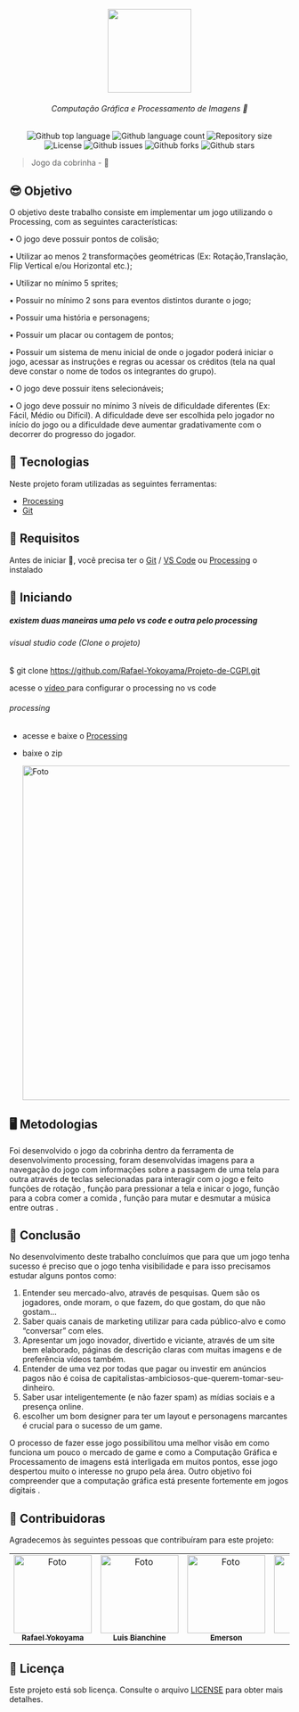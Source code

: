 


<p align="center">
   <img src="https://media.giphy.com/media/S98k1eYEYaZkADDO0o/giphy.gif" alt="" width="150"/>
</p>

<h6 align="center">Computação Gráfica e Processamento de Imagens 👀</h1>

<p align="center">
  <img alt="Github top language" src="https://img.shields.io/github/languages/top/Rafael-Yokoyama/Game-de-CGPI?color=56BEB8">


  <img alt="Github language count" src="https://img.shields.io/github/languages/count/Rafael-Yokoyama/Game-de-CGPI?color=56BEB8">

  <img alt="Repository size" src="https://img.shields.io/github/repo-size/Rafael-Yokoyama/Game-de-CGPI?color=56BEB8">

  <img alt="License" src="https://img.shields.io/github/license/Rafael-Yokoyama/Game-de-CGPI?color=56BEB8">

   <img alt="Github issues" src="https://img.shields.io/github/issues/Rafael-Yokoyama/Game-de-CGPI?color=56BEB8">

   <img alt="Github forks" src="https://img.shields.io/github/forks/Rafael-Yokoyama/Game-de-CGPI?color=56BEB8"> 

   <img alt="Github stars" src="https://img.shields.io/github/stars/Rafael-Yokoyama/Game-de-CGPI?color=56BEB8">
</p>


> Jogo da cobrinha  - 🤔

## 😎 Objetivo ## 

 O objetivo deste trabalho consiste em implementar um jogo utilizando o Processing, com as seguintes características:
 
• O jogo deve possuir pontos de colisão;

• Utilizar ao menos 2 transformações geométricas (Ex: Rotação,Translação, Flip Vertical e/ou Horizontal etc.);

• Utilizar no mínimo 5 sprites;

• Possuir no mínimo 2 sons para eventos distintos durante o jogo;

• Possuir uma história e personagens;

• Possuir um placar ou contagem de pontos;

• Possuir um sistema de menu inicial de onde o jogador poderá iniciar o
jogo, acessar as instruções e regras ou acessar os créditos (tela na qual
deve constar o nome de todos os integrantes do grupo).

• O jogo deve possuir itens selecionáveis;

• O jogo deve possuir no mínimo 3 níveis de dificuldade diferentes (Ex:
Fácil, Médio ou Difícil). A dificuldade deve ser escolhida pelo jogador no
início do jogo ou a dificuldade deve aumentar gradativamente com o
decorrer do progresso do jogador.

## :rocket: Tecnologias ##

Neste projeto foram utilizadas as seguintes ferramentas:

- [Processing](https://processing.org/)  
- [Git](https://git-scm.com) 


## :closed_book: Requisitos ##

Antes de iniciar :checkered_flag:, você precisa ter o [Git](https://git-scm.com) / [VS Code](https://code.visualstudio.com/) ou  [Processing](https://processing.org/)   o  instalado

## :checkered_flag: Iniciando ##


##### existem duas maneiras uma pelo vs code e outra pelo processing

###### visual studio code (Clone o projeto)

$ git clone https://github.com/Rafael-Yokoyama/Projeto-de-CGPI.git

 acesse o <a href=" https://www.youtube.com/watch?v=LKuu-WcOZYA ">vídeo  </a>  para configurar o processing no vs code
 

###### processing
- acesse e baixe o  <a href="https://processing.org/">Processing  </a> 

- baixe o zip <br>
 
  <img src=".\zip.png" width="600px;" alt="Foto "/> <br>
 
## 🖥️ Metodologias 
<p> Foi desenvolvido o jogo da cobrinha dentro da ferramenta de desenvolvimento processing, foram desenvolvidas imagens para a navegação do jogo com informações sobre a passagem de uma tela para outra através de teclas selecionadas para interagir com o jogo e feito funções de rotação , função para pressionar a tela e inicar o jogo, função para a cobra comer a comida , função para mutar e desmutar a música entre outras .
 </p>



## 🤖 Conclusão 


No desenvolvimento deste trabalho concluímos que para que um jogo tenha sucesso é preciso que o jogo tenha visibilidade e para isso precisamos estudar alguns pontos como:

1) Entender seu mercado-alvo, através de pesquisas. Quem são os jogadores, onde moram, o que fazem, do que gostam, do que não gostam…
2) Saber quais canais de marketing utilizar para cada público-alvo e como “conversar” com eles.
3) Apresentar um jogo inovador, divertido e viciante, através de um site bem elaborado, páginas de descrição claras com muitas imagens e de preferência vídeos também.
4) Entender de uma vez por todas que pagar ou investir em anúncios pagos não é coisa de capitalistas-ambiciosos-que-querem-tomar-seu-dinheiro. 
5) Saber usar inteligentemente (e não fazer spam) as mídias sociais e a presença online.
6) escolher um bom designer para ter um layout e personagens marcantes é crucial para o sucesso de um game.

O processo de fazer esse jogo possibilitou uma melhor  visão em como funciona um pouco o mercado de game e como  a Computação Gráfica e  Processamento de imagens está interligada em muitos pontos, esse jogo despertou muito o interesse no grupo pela área. Outro objetivo foi compreender que a computação gráfica  está  presente  fortemente em jogos digitais .



## 🤝 Contribuidoras

Agradecemos às seguintes pessoas que contribuíram para este projeto:

<table>
  <tr>
    <td align="center">
      <a href="#">
        <img src="https://avatars.githubusercontent.com/u/60978293?s=400&u=ac4be92aaa9bd68b77f92a473400213582d3e032&v=4" width="140px;" alt="Foto "/><br>
        <sub>
          <b>Rafael Yokoyama</b>
        </sub>
      </a>
    </td>
      <td align="center">
      <a href="#">
        <img src="https://avatars.githubusercontent.com/u/67959452?v=4" width="140px;" alt="Foto "/><br>
        <sub>
          <b>Luis Bianchine</b>
        </sub>
      </a>
    </td>
     <td align="center">
      <a href="#">
        <img src="https://avatars.githubusercontent.com/u/110337546?s=400" width="140px;" alt="Foto "/><br>
        <sub>
          <b> Emerson </br>
        </sub>
      </a>
    </td>
       <td align="center">
      <a href="#">
        <img src="https://avatars.githubusercontent.com/u/60399364?v=4" width="140px;" alt="Foto "/><br>
        <sub>
          <b>João Paulo</b>
        </sub>
      </a>
    </td>
  </tr>
</table>

## 📝 Licença

Este projeto está sob licença. Consulte o arquivo [LICENSE](LICENSE) para obter mais detalhes.

&#xa0;



